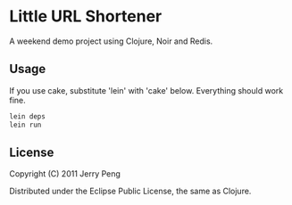 # Little URL Shortener

A weekend demo project using Clojure, Noir and Redis.

## Usage

If you use cake, substitute 'lein' with 'cake' below. Everything should work fine.

```bash
lein deps
lein run
```

## License

Copyright (C) 2011 Jerry Peng

Distributed under the Eclipse Public License, the same as Clojure.

